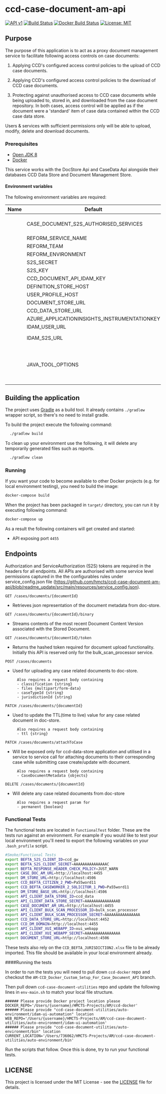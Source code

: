 # ccd-case-document-am-api

[![API v1](https://img.shields.io/badge/API%20Docs-v1-e140ad.svg)](https://hmcts.github.io/reform-api-docs/swagger.html?url=https://hmcts.github.io/reform-api-docs/specs/document-management-store-app.json)
[![Build Status](https://travis-ci.org/hmcts/ccd-case-document-am-api.svg?branch=master)](https://travis-ci.org/github/hmcts/ccd-case-document-am-api)
[![Docker Build Status](https://img.shields.io/docker/build/hmcts/ccd-case-document-am-api.svg)](https://hub.docker.com/r/hmcts/ccd-case-document-am-api)
[![License: MIT](https://img.shields.io/badge/License-MIT-yellow.svg)](https://opensource.org/licenses/MIT)

## Purpose

The purpose of this application is to act as a proxy document management service to facilitate following access controls on case documents:

1) Applying CCD's configured access control policies to the upload of CCD case documents.

2) Applying CCD's configured access control policies to the download of CCD case documents.

3) Protecting against unauthorised access to CCD case documents while being uploaded to, stored in, and downloaded from the case document repository. In both cases, access control will be applied as if the document were a 'standard' item of case data contained within the CCD case data store.

Users & services with sufficient permissions only will be able to upload, modify, delete and download documents.

### Prerequisites

- [Open JDK 8](https://openjdk.java.net/)
- [Docker](https://www.docker.com)

This service works with the DocStore Api and CaseData Api alongside their databases CCD Data Store and Document Management Store.

#### Environment variables
The following environment variables are required:

| Name | Default | Description |
|------|---------|-------------|
      |CASE_DOCUMENT_S2S_AUTHORISED_SERVICES| ccd_case_document_am_api, ccd_gw, xui_webapp, ccd_data, bulk_scan_processor|
      |REFORM_SERVICE_NAME| ccd-case-document-am-api|
      |REFORM_TEAM| ccd
      |REFORM_ENVIRONMENT| local
      |S2S_SECRET|
      |S2S_KEY| S2S_KEY
      |CCD_DOCUMENT_API_IDAM_KEY|
      |DEFINITION_STORE_HOST|
      |USER_PROFILE_HOST|
      |DOCUMENT_STORE_URL| http://dm-store:8080|
      |CCD_DATA_STORE_URL| http://ccd-data-store-api:4452|
      |AZURE_APPLICATIONINSIGHTS_INSTRUMENTATIONKEY|
      |IDAM_USER_URL| http://idam-api:5000 |
      |IDAM_S2S_URL| http://service-auth-provider-api:8080|
      |JAVA_TOOL_OPTIONS| -XX:InitialRAMPercentage=30.0 -XX:MaxRAMPercentage=65.0 -XX:MinRAMPercentage=30.0 -XX:+UseConcMarkSweepGC -agentlib:jdwp=transport=dt_socket, server=y,suspend=n,address=5005

## Building the application

The project uses [Gradle](https://gradle.org) as a build tool. It already contains
`./gradlew` wrapper script, so there's no need to install gradle.

To build the project execute the following command:

```bash
  ./gradlew build
```
To clean up your environment use the following, it will delete any temporarily generated files such as reports.

```bash
  ./gradlew clean
```
### Running

If you want your code to become available to other Docker projects (e.g. for local environment testing), you need to build the image:

```bash
docker-compose build
```

When the project has been packaged in `target/` directory, 
you can run it by executing following command:

```bash
docker-compose up
```

As a result the following containers will get created and started:

 - API exposing port `4455`

## Endpoints

Authorization and ServiceAuthorization (S2S) tokens are required in the headers for all endpoints. All APIs are authorised with some service level permissions captured in the the configurables rules under service_config.json file (https://github.com/hmcts/ccd-case-document-am-api/blob/readme_update/src/main/resources/service_config.json). 

```
GET /cases/documents/{documentId}
```
- Retrieves json representation of the document metadata from doc-store. 
```
GET /cases/documents/{documentId}/binary
```
- Streams contents of the most recent Document Content Version associated with the Stored Document. 
```
GET /cases/documents/{documentId}/token
```
- Returns the hashed token required for document upload functionality. Initially this API is reserved only for the bulk_scan_processor service.
```
POST /cases/documents
```
- Used for uploading any case related documents to doc-store.

        Also requires a request body containing
        - classification {string}
        - files {multipart/form-data}
        - caseTypeId {string}
        - jurisdictionId {string}
```
PATCH /cases/documents/{documentId}
```
- Used to update the TTL(time to live) value for any case related document in doc-store. 

        Also requires a request body containing
        - ttl {string}
```
PATCH /cases/documents/attachToCase
```
- Will be exposed only for ccd-data-store application and utilised in a service to service call for attaching documents to their corresponding case while submitting case create/update with document.

        Also requires a request body containing
        - CaseDocumentMetadata {objects}
```
DELETE /cases/documents/{documentId}
```
- Will delete any case related documents from doc-store

        Also requires a request param for
        - permanent {boolean}

### Functional Tests
The functional tests are located in `functionalTest` folder. These are the tests run against an environment. For example if you would 
like to test your local environment you'll need to export the following variables on your `.bash_profile` script.


```bash
#Smoke/Functional Tests
export BEFTA_S2S_CLIENT_ID=ccd_gw
export BEFTA_S2S_CLIENT_SECRET=AAAAAAAAAAAAAAAC
export BEFTA_RESPONSE_HEADER_CHECK_POLICY=JUST_WARN
export CASE_DOC_AM_URL=http://localhost:4455
export DM_STORE_URL=http://localhost:4506
export CCD_BEFTA_CITIZEN_2_PWD=Pa55word11
export CCD_BEFTA_CASEWORKER_2_SOLICITOR_1_PWD=Pa55word11
export DM_STORE_BASE_URL=http://localhost:4506
export API_CLIENT_DATA_STORE_ID=ccd_data
export API_CLIENT_DATA_STORE_SECRET=AAAAAAAAAAAAAAAB
export CASE_DOCUMENT_AM_URL=http://localhost:4455
export API_CLIENT_BULK_SCAN_PROCESSOR_ID=bulk_scan_processor
export API_CLIENT_BULK_SCAN_PROCESSOR_SECRET=AAAAAAAAAAAAAAAA
export CCD_DATA_STORE_URL=http://localhost:4452
export CCD_DM_DOMAIN=http://localhost:4455
export API_CLIENT_XUI_WEBAPP_ID=xui_webapp
export API_CLIENT_XUI_WEBAPP_SECRET=AAAAAAAAAAAAAAAA
export DOCUMENT_STORE_URL=http://localhost:4506
```

These tests also rely on the `CCD_BEFTA_JURISDICTION2.xlsx` file to be already imported. This file should be available in your local environment already.

####Running the tests

In order to run the tests you will need to pull down ```ccd-docker``` repo and checkout the ```AM-CCD_Docker_Custom_Setup_For_Case_Document_API``` branch.

Then pull down ```ccd-case-document-utilities``` repo and update the following lines in ```env-main.sh``` to match your local file structure.
```
###### Please provide Docker project location please
DOCKER_REPO='/Users/{username}/HMCTS-Projects/AM/ccd-docker'
###### Please provide "ccd-case-document-utilities/auto-environment/idam-ui-automation" location
WEB_REPO='/Users/{username}/HMCTS-Projects/AM/ccd-case-document-utilities/auto-environment/idam-ui-automation'
###### Please provide "ccd-case-document-utilities/auto-environment/bin" location
CURRENT_LOCATION='/Users/736062/HMCTS-Projects/AM/ccd-case-document-utilities/auto-environment/bin'
```

Run the scripts that follow.
Once this is done, try to run your functional tests.

## LICENSE

This project is licensed under the MIT License - see the [LICENSE](LICENSE.md) file for details.
